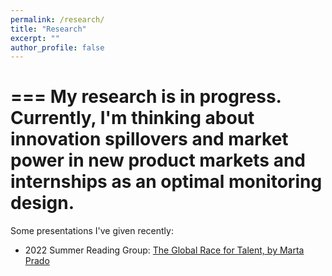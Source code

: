 ```yaml
---
permalink: /research/
title: "Research"
excerpt: ""
author_profile: false
---
```

===
My research is in progress. Currently, I'm thinking about innovation spillovers and market power in new product markets and internships as an optimal monitoring design. 
===
Some presentations I've given recently: 
* 2022 Summer Reading Group: [The Global Race for Talent, by Marta Prado](/files/Global_Race_for_Talent.pdf)
